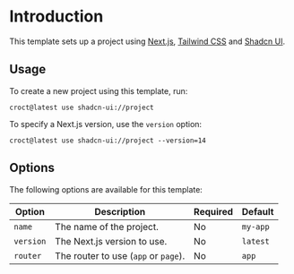 # Introduction

This template sets up a project using [Next.js](https://nextjs.org/?utm_source=croct), [Tailwind CSS](https://tailwindcss.com/?utm_source=croct) and [Shadcn UI](https://ui.shadcn.com/?utm_source=croct).

## Usage

To create a new project using this template, run:

```croct-cmd
croct@latest use shadcn-ui://project
```

To specify a Next.js version, use the `version` option:

```croct-cmd
croct@latest use shadcn-ui://project --version=14
```

## Options

The following options are available for this template:

| Option    | Description                          | Required | Default  |
|-----------|--------------------------------------|----------|----------|
| `name`    | The name of the project.             | No       | `my-app` |
| `version` | The Next.js version to use.          | No       | `latest` |
| `router`  | The router to use (`app` or `page`). | No       | `app`    |
